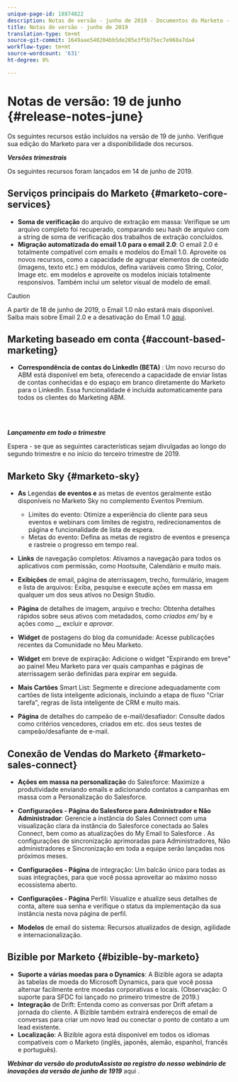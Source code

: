 ```yaml
---
unique-page-id: 18874822
description: Notas de versão - junho de 2019 - Documentos do Marketo - Documentação do produto
title: Notas de versão - junho de 2019
translation-type: tm+mt
source-git-commit: 1649aae540204bb5de205e3f5b75ec7e968a7da4
workflow-type: tm+mt
source-wordcount: '631'
ht-degree: 0%

---
```



# Notas de versão: 19 de junho {#release-notes-june}

Os seguintes recursos estão incluídos na versão de 19 de junho. Verifique sua edição do Marketo para ver a disponibilidade dos recursos.

**_Versões trimestrais_**

Os seguintes recursos foram lançados em 14 de junho de 2019.

## Serviços principais do Marketo {#marketo-core-services}

* **Soma de verificação** do arquivo de extração em massa: Verifique se um arquivo completo foi recuperado, comparando seu hash de arquivo com a string de soma de verificação dos trabalhos de extração concluídos.
* **Migração automatizada do email 1.0 para o email 2.0**: O email 2.0 é totalmente compatível com emails e modelos do Email 1.0. Aproveite os novos recursos, como a capacidade de agrupar elementos de conteúdo (imagens, texto etc.) em módulos, defina variáveis como String, Color, Image etc. em modelos e aproveite os modelos iniciais totalmente responsivos. Também inclui um seletor visual de modelo de email.

>[!CAUTION]
>
>A partir de 18 de junho de 2019, o Email 1.0 não estará mais disponível. Saiba mais sobre Email 2.0 e a desativação do Email 1.0 [aqui](https://nation.marketo.com/docs/DOC-7038).

## Marketing baseado em conta {#account-based-marketing}

* **Correspondência de contas do LinkedIn (BETA)** : Um novo recurso do ABM está disponível em beta, oferecendo a capacidade de enviar listas de contas conhecidas e do espaço em branco diretamente do Marketo para o LinkedIn. Essa funcionalidade é incluída automaticamente para todos os clientes do Marketing ABM.

<br> 

**_Lançamento em todo o trimestre_**

Espera - se que as seguintes características sejam divulgadas ao longo do segundo trimestre e no início do terceiro trimestre de 2019.

## Marketo Sky {#marketo-sky}

* **As** Legendas  **de eventos e** as metas de eventos geralmente estão disponíveis no Marketo Sky no complemento Eventos Premium.

   * Limites do evento: Otimize a experiência do cliente para seus eventos e webinars com limites de registro, redirecionamentos de página e funcionalidade de lista de espera.
   * Metas do evento: Defina as metas de registro de eventos e presença e rastreie o progresso em tempo real.

* **Links** de navegação completos: Ativamos a navegação para todos os aplicativos com permissão, como Hootsuite, Calendário e muito mais.
* **Exibições** de email, página de aterrissagem, trecho, formulário, imagem e lista de arquivos: Exiba, pesquise e execute ações em massa em qualquer um dos seus ativos no Design Studio.
* **Página** de detalhes de imagem, arquivo e trecho: Obtenha detalhes rápidos sobre seus ativos com metadados, como  _criados em/_ by e ações como  __ excluir e  _aprovar_.
* **Widget** de postagens do blog da comunidade: Acesse publicações recentes da Comunidade no Meu Marketo.
* **Widget** em breve de expiração: Adicione o widget &quot;Expirando em breve&quot; ao painel Meu Marketo para ver quais campanhas e páginas de aterrissagem serão definidas para expirar em seguida.
* **Mais Cartões** Smart List: Segmente e direcione adequadamente com cartões de lista inteligente adicionais, incluindo a etapa de fluxo &quot;Criar tarefa&quot;, regras de lista inteligente de CRM e muito mais.
* **Página** de detalhes do campeão de e-mail/desafiador: Consulte dados como critérios vencedores, criados em etc. dos seus testes de campeão/desafiante de e-mail.

## Conexão de Vendas do Marketo {#marketo-sales-connect}

* **Ações em massa na personalização** do Salesforce: Maximize a produtividade enviando emails e adicionando contatos a campanhas em massa com a Personalização do Salesforce.
* **Configurações - Página do Salesforce para Administrador e Não Administrador**: Gerencie a instância do Sales Connect com uma visualização clara da instância do Salesforce conectada ao Sales Connect, bem como as atualizações do My Email to Salesforce . As configurações de sincronização aprimoradas para Administradores, Não administradores e Sincronização em toda a equipe serão lançadas nos próximos meses.
* **Configurações - Página** de integração: Um balcão único para todas as suas integrações, para que você possa aproveitar ao máximo nosso ecossistema aberto.
* **Configurações - Página** Perfil: Visualize e atualize seus detalhes de conta, altere sua senha e verifique o status da implementação da sua instância nesta nova página de perfil.

* **Modelos** de email do sistema: Recursos atualizados de design, agilidade e internacionalização.

## Bizible por Marketo {#bizible-by-marketo}

* **Suporte a várias moedas para o Dynamics**: A Bizible agora se adapta às tabelas de moeda do Microsoft Dynamics, para que você possa alternar facilmente entre moedas corporativas e locais. (Observação: O suporte para SFDC foi lançado no primeiro trimestre de 2019.)
* **Integração** de Drift: Entenda como as conversas por Drift afetam a jornada do cliente. A Bizible também extrairá endereços de email de conversas para criar um novo lead ou conectar o ponto de contato a um lead existente.
* **Localização**: A Bizible agora está disponível em todos os idiomas compatíveis com o Marketo (inglês, japonês, alemão, espanhol, francês e português).

***Webinar da versão do produtoAssista ao registro do nosso webinário de inovações da versão de junho de 1919*** aqui [ ](https://engage.marketo.com/Marketo-June-Product-Release-2019-On-Demand.html).
